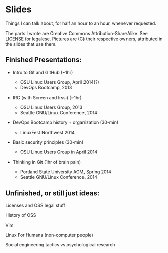 Slides
======

Things I can talk about, for half an hour to an hour, whenever requested. 

The parts I wrote are Creative Commons Attribution-ShareAlike. See LICENSE for
legalese. Pictures are (C) their respective owners, attributed in the slides
that use them.

Finished Presentations: 
-----------------------

* Intro to Git and GitHub (~1hr)
    * OSU Linux Users Group, April 2014(?)
    * DevOps Bootcamp, 2013

* IRC (with Screen and Irssi) (~1hr)
    * OSU Linux Users Group, 2013
    * Seattle GNU/Linux Conference, 2014

* DevOps Bootcamp history + organization (30-min)
    * LinuxFest Northwest 2014

* Basic security principles (30-min)
    * OSU Linux Users Group in April 2014

* Thinking in Git (1hr of brain pain)
    * Portland State University ACM, Spring 2014
    * Seattle GNU/Linux Conference, 2014

Unfinished, or still just ideas:
--------------------------------

Licenses and OSS legal stuff

History of OSS

Vim

Linux For Humans (non-computer people)

Social engineering tactics vs psychological research

